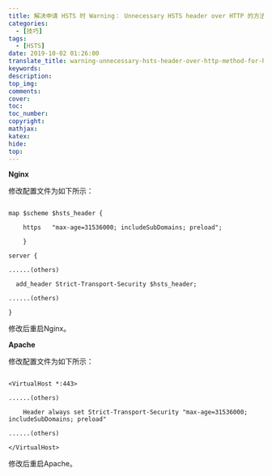 ```yaml
---
title: 解决申请 HSTS 时 Warning： Unnecessary HSTS header over HTTP 的方法
categories:
  - [技巧]
tags:
  - [HSTS]
date: 2019-10-02 01:26:00
translate_title: warning-unnecessary-hsts-header-over-http-method-for-hsts-application
keywords:
description:
top_img: 
comments:
cover: 
toc:
toc_number:
copyright:
mathjax:
katex:
hide:
top:
---
```

**Nginx**

修改配置文件为如下所示：

```

map $scheme $hsts_header {

    https   "max-age=31536000; includeSubDomains; preload";

    }

server {

......(others)

  add_header Strict-Transport-Security $hsts_header;

......(others)

}

```

修改后重启Nginx。



**Apache**

修改配置文件为如下所示：

```

<VirtualHost *:443>

......(others)

    Header always set Strict-Transport-Security "max-age=31536000; includeSubDomains; preload"

......(others)

</VirtualHost>

```

修改后重启Apache。